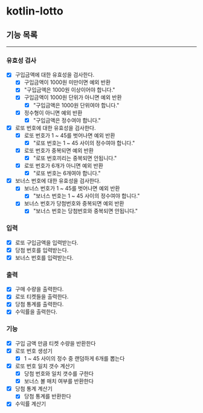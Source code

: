 # kotlin-lotto

## 기능 목록
---

### 유효성 검사

- [x] 구입금액에 대한 유효성을 검사한다.
    - [x] 구입금액이 1000원 미만이면 예외 반환
    - [x] "구입금액은 1000원 이상이어야 합니다."
    - [x] 구입금액이 1000원 단위가 아니면 예외 반환
        - [x] "구입금액은 1000원 단위여야 합니다."
    - [x] 정수형이 아니면 예외 반환
        - [x] "구입금액은 정수여야 합니다."

- [x] 로또 번호에 대한 유효성을 검사한다.
    - [x] 로또 번호가 1 ~ 45를 벗어나면 예외 반환
        - [x] "로또 번호는 1 ~ 45 사이의 정수여야 합니다."
    - [x] 로또 번호가 중복되면 예외 반환
        - [x] "로또 번호끼리는 중복되면 안됩니다."
    - [x] 로또 번호가 6개가 아니면 예외 반환
        - [x] "로또 번호는 6개여야 합니다."

- [x] 보너스 번호에 대한 유효성을 검사한다.
    - [x] 보너스 번호가 1 ~ 45를 벗어나면 예외 반환
        - [x] "보너스 번호는 1 ~ 45 사이의 정수여야 합니다."
    - [x] 보너스 번호가 당첨번호와 중복되면 예외 반환
        - [x] "보너스 번호는 당첨번호와 중복되면 안됩니다."

### 입력

- [x] 로또 구입금액을 입력받는다.
- [x] 당첨 번호를 입력받는다.
- [x] 보너스 번호를 입력받는다.

### 출력

- [x] 구매 수량을 출력한다.
- [x] 로또 티켓들을 출력한다.
- [x] 당첨 통계를 출력한다.
- [x] 수익률을 출력한다.

### 기능

- [x] 구입 금액 만큼 티켓 수량을 반환한다
- [x] 로또 번호 생성기
    - [x] 1 ~ 45 사이의 정수 중 랜덤하게 6개를 뽑는다
- [x] 로또 번호 일치 갯수 계산기
    - [x] 당첨 번호와 일치 갯수를 구한다
    - [x] 보너스 볼 매치 여부를 반환한다
- [x] 당첨 통계 계산기
    - [x] 당첨 통계를 반환한다
- [x] 수익률 계산기
